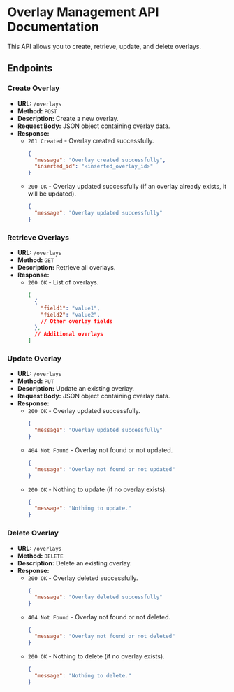 # Overlay Management API Documentation

This API allows you to create, retrieve, update, and delete overlays.

## Endpoints

### Create Overlay

- **URL:** `/overlays`
- **Method:** `POST`
- **Description:** Create a new overlay.
- **Request Body:** JSON object containing overlay data.
- **Response:**
  - `201 Created` - Overlay created successfully.
    ```json
    {
      "message": "Overlay created successfully",
      "inserted_id": "<inserted_overlay_id>"
    }
    ```
  - `200 OK` - Overlay updated successfully (if an overlay already exists, it will be updated).
    ```json
    {
      "message": "Overlay updated successfully"
    }
    ```

### Retrieve Overlays

- **URL:** `/overlays`
- **Method:** `GET`
- **Description:** Retrieve all overlays.
- **Response:**
  - `200 OK` - List of overlays.
    ```json
    [
      {
        "field1": "value1",
        "field2": "value2",
        // Other overlay fields
      },
      // Additional overlays
    ]
    ```

### Update Overlay

- **URL:** `/overlays`
- **Method:** `PUT`
- **Description:** Update an existing overlay.
- **Request Body:** JSON object containing overlay data.
- **Response:**
  - `200 OK` - Overlay updated successfully.
    ```json
    {
      "message": "Overlay updated successfully"
    }
  - `404 Not Found` - Overlay not found or not updated.
    ```json
    {
      "message": "Overlay not found or not updated"
    }
  - `200 OK` - Nothing to update (if no overlay exists).
    ```json
    {
      "message": "Nothing to update."
    }

### Delete Overlay

- **URL:** `/overlays`
- **Method:** `DELETE`
- **Description:** Delete an existing overlay.
- **Response:**
  - `200 OK` - Overlay deleted successfully.
    ```json
    {
      "message": "Overlay deleted successfully"
    }
  - `404 Not Found` - Overlay not found or not deleted.
    ```json
    {
      "message": "Overlay not found or not deleted"
    }
  - `200 OK` - Nothing to delete (if no overlay exists).
    ```json
    {
      "message": "Nothing to delete."
    }
